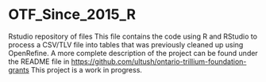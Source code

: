 # OTF_Since_2015_R
Rstudio repository of files
This file contains the code using R and RStudio to process a CSV/TLV file into tables that was previously cleaned up using OpenRefine.
A more complete description of the project can be found under the README file in https://github.com/ultush/ontario-trillium-foundation-grants
This project is a work in progress.
